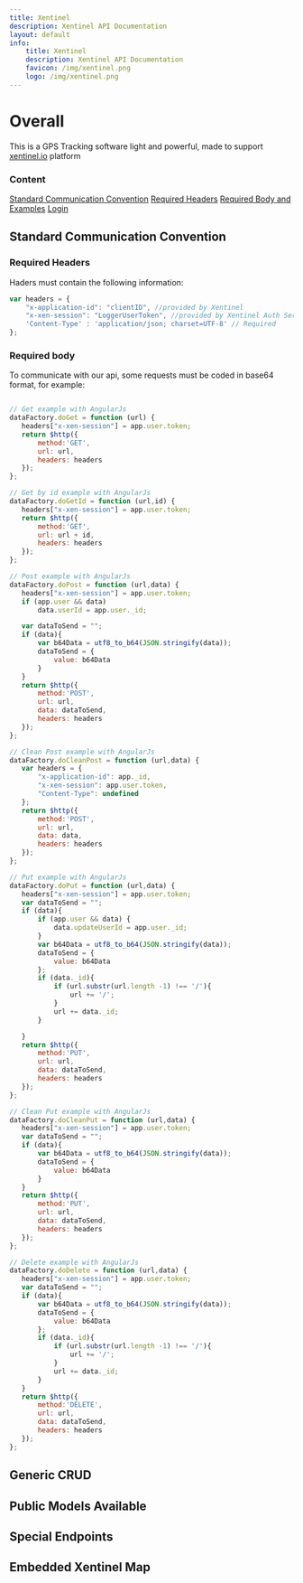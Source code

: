 ```yaml
---
title: Xentinel
description: Xentinel API Documentation
layout: default
info:
    title: Xentinel
    description: Xentinel API Documentation
    favicon: /img/xentinel.png
    logo: /img/xentinel.png
---
```


# Overall
This is a GPS Tracking software light and powerful, made to support [xentinel.io](https://xentinel.io) platform

### Content
[Standard Communication Convention](#standard-communication-convention)
[Required Headers](#required-headers)
[Required Body and Examples](#required-body)
[Login](login)

## Standard Communication Convention

### Required Headers
Haders must contain the following information:
```javascript
var headers = {
    "x-application-id": "clientID", //provided by Xentinel
    "x-xen-session": "LoggerUserToken", //provided by Xentinel Auth Service
    'Content-Type' : 'application/json; charset=UTF-8' // Required
};
``` 

### Required body

To communicate with our api, some requests must be coded in base64 format, for example:
 ```javascript

// Get example with AngularJs
dataFactory.doGet = function (url) {
    headers["x-xen-session"] = app.user.token;
    return $http({
        method:'GET',
        url: url,
        headers: headers
    });
};

// Get by id example with AngularJs
dataFactory.doGetId = function (url,id) {
    headers["x-xen-session"] = app.user.token;
    return $http({
        method:'GET',
        url: url + id,
        headers: headers
    });
};

// Post example with AngularJs
dataFactory.doPost = function (url,data) {
    headers["x-xen-session"] = app.user.token;
    if (app.user && data)
        data.userId = app.user._id;

    var dataToSend = "";
    if (data){
        var b64Data = utf8_to_b64(JSON.stringify(data));
        dataToSend = {
            value: b64Data
        }
    }
    return $http({
        method:'POST',
        url: url,
        data: dataToSend,
        headers: headers
    });
};

// Clean Post example with AngularJs
dataFactory.doCleanPost = function (url,data) {
    var headers = {
        "x-application-id": app._id,
        "x-xen-session": app.user.token,
        "Content-Type": undefined
    };
    return $http({
        method:'POST',
        url: url,
        data: data,
        headers: headers
    });
};

// Put example with AngularJs
dataFactory.doPut = function (url,data) {
    headers["x-xen-session"] = app.user.token;
    var dataToSend = "";
    if (data){
        if (app.user && data) {
            data.updateUserId = app.user._id;
        }
        var b64Data = utf8_to_b64(JSON.stringify(data));
        dataToSend = {
            value: b64Data
        }; 
        if (data._id){
            if (url.substr(url.length -1) !== '/'){
                url += '/';
            }
            url += data._id;
        }

    }
    return $http({
        method:'PUT',
        url: url,
        data: dataToSend,
        headers: headers
    });
};

// Clean Put example with AngularJs
dataFactory.doCleanPut = function (url,data) {
    headers["x-xen-session"] = app.user.token;
    var dataToSend = "";
    if (data){
        var b64Data = utf8_to_b64(JSON.stringify(data));
        dataToSend = {
            value: b64Data
        }
    }
    return $http({
        method:'PUT',
        url: url,
        data: dataToSend,
        headers: headers
    });
};

// Delete example with AngularJs
dataFactory.doDelete = function (url,data) {
    headers["x-xen-session"] = app.user.token;
    var dataToSend = "";
    if (data){
        var b64Data = utf8_to_b64(JSON.stringify(data));
        dataToSend = {
            value: b64Data
        };
        if (data._id){
            if (url.substr(url.length -1) !== '/'){
                url += '/';
            }
            url += data._id;
        }
    }
    return $http({
        method:'DELETE',
        url: url,
        data: dataToSend,
        headers: headers
    });
};
 ```

## Generic CRUD

## Public Models Available

## Special Endpoints

## Embedded Xentinel Map
